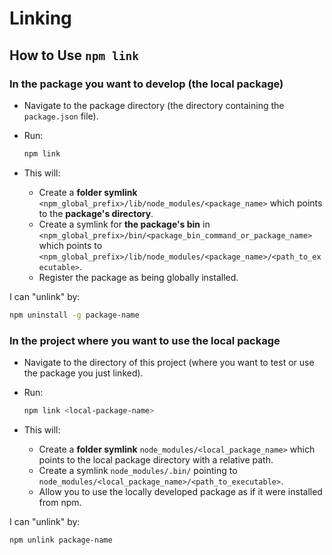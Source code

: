 # Linking

## How to Use `npm link`

### In the package you want to develop (the local package)

- Navigate to the package directory
  (the directory containing the `package.json` file).
- Run:

    ```bash
    npm link
    ```

- This will:
  - Create a **folder symlink** `<npm_global_prefix>/lib/node_modules/<package_name>`
    which points to the **package's directory**.
  - Create a symlink for **the package's bin**
    in
    `<npm_global_prefix>/bin/<package_bin_command_or_package_name>`
    which points to
    `<npm_global_prefix>/lib/node_modules/<package_name>/<path_to_executable>`.
  - Register the package as being globally installed.

I can "unlink" by:

```bash
npm uninstall -g package-name
```

### In the project where you want to use the local package

- Navigate to the directory of this project
  (where you want to test or use the package you just linked).
- Run:

    ```bash
    npm link <local-package-name>
    ```

- This will:
  - Create a **folder symlink** `node_modules/<local_package_name>` which
    points to the local package directory with a relative path.
  - Create a symlink `node_modules/.bin/` pointing to
    `node_modules/<local_package_name>/<path_to_executable>`.
  - Allow you to use the locally developed package as if it were installed from npm.

I can "unlink" by:

```bash
npm unlink package-name
```
